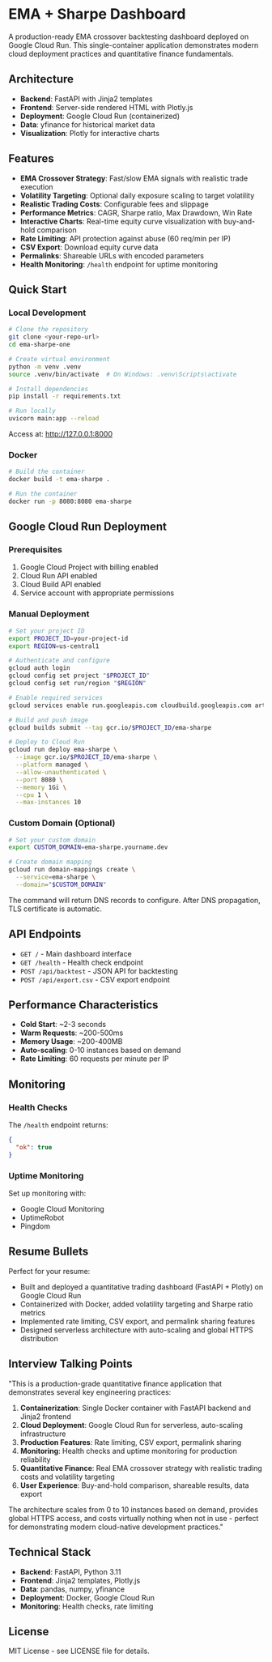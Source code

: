 # EMA + Sharpe Dashboard

A production-ready EMA crossover backtesting dashboard deployed on Google Cloud Run. This single-container application demonstrates modern cloud deployment practices and quantitative finance fundamentals.

## Architecture

- **Backend**: FastAPI with Jinja2 templates
- **Frontend**: Server-side rendered HTML with Plotly.js
- **Deployment**: Google Cloud Run (containerized)
- **Data**: yfinance for historical market data
- **Visualization**: Plotly for interactive charts

## Features

- **EMA Crossover Strategy**: Fast/slow EMA signals with realistic trade execution
- **Volatility Targeting**: Optional daily exposure scaling to target volatility
- **Realistic Trading Costs**: Configurable fees and slippage
- **Performance Metrics**: CAGR, Sharpe ratio, Max Drawdown, Win Rate
- **Interactive Charts**: Real-time equity curve visualization with buy-and-hold comparison
- **Rate Limiting**: API protection against abuse (60 req/min per IP)
- **CSV Export**: Download equity curve data
- **Permalinks**: Shareable URLs with encoded parameters
- **Health Monitoring**: `/health` endpoint for uptime monitoring

## Quick Start

### Local Development

```bash
# Clone the repository
git clone <your-repo-url>
cd ema-sharpe-one

# Create virtual environment
python -m venv .venv
source .venv/bin/activate  # On Windows: .venv\Scripts\activate

# Install dependencies
pip install -r requirements.txt

# Run locally
uvicorn main:app --reload
```

Access at: http://127.0.0.1:8000

### Docker

```bash
# Build the container
docker build -t ema-sharpe .

# Run the container
docker run -p 8080:8080 ema-sharpe
```

## Google Cloud Run Deployment

### Prerequisites

1. Google Cloud Project with billing enabled
2. Cloud Run API enabled
3. Cloud Build API enabled
4. Service account with appropriate permissions

### Manual Deployment

```bash
# Set your project ID
export PROJECT_ID=your-project-id
export REGION=us-central1

# Authenticate and configure
gcloud auth login
gcloud config set project "$PROJECT_ID"
gcloud config set run/region "$REGION"

# Enable required services
gcloud services enable run.googleapis.com cloudbuild.googleapis.com artifactregistry.googleapis.com

# Build and push image
gcloud builds submit --tag gcr.io/$PROJECT_ID/ema-sharpe

# Deploy to Cloud Run
gcloud run deploy ema-sharpe \
  --image gcr.io/$PROJECT_ID/ema-sharpe \
  --platform managed \
  --allow-unauthenticated \
  --port 8080 \
  --memory 1Gi \
  --cpu 1 \
  --max-instances 10
```

### Custom Domain (Optional)

```bash
# Set your custom domain
export CUSTOM_DOMAIN=ema-sharpe.yourname.dev

# Create domain mapping
gcloud run domain-mappings create \
  --service=ema-sharpe \
  --domain="$CUSTOM_DOMAIN"
```

The command will return DNS records to configure. After DNS propagation, TLS certificate is automatic.

## API Endpoints

- `GET /` - Main dashboard interface
- `GET /health` - Health check endpoint
- `POST /api/backtest` - JSON API for backtesting
- `POST /api/export.csv` - CSV export endpoint

## Performance Characteristics

- **Cold Start**: ~2-3 seconds
- **Warm Requests**: ~200-500ms
- **Memory Usage**: ~200-400MB
- **Auto-scaling**: 0-10 instances based on demand
- **Rate Limiting**: 60 requests per minute per IP

## Monitoring

### Health Checks

The `/health` endpoint returns:
```json
{
  "ok": true
}
```

### Uptime Monitoring

Set up monitoring with:
- Google Cloud Monitoring
- UptimeRobot
- Pingdom

## Resume Bullets

Perfect for your resume:

- Built and deployed a quantitative trading dashboard (FastAPI + Plotly) on Google Cloud Run
- Containerized with Docker, added volatility targeting and Sharpe ratio metrics
- Implemented rate limiting, CSV export, and permalink sharing features
- Designed serverless architecture with auto-scaling and global HTTPS distribution

## Interview Talking Points

"This is a production-grade quantitative finance application that demonstrates several key engineering practices:

1. **Containerization**: Single Docker container with FastAPI backend and Jinja2 frontend
2. **Cloud Deployment**: Google Cloud Run for serverless, auto-scaling infrastructure
3. **Production Features**: Rate limiting, CSV export, permalink sharing
4. **Monitoring**: Health checks and uptime monitoring for production reliability
5. **Quantitative Finance**: Real EMA crossover strategy with realistic trading costs and volatility targeting
6. **User Experience**: Buy-and-hold comparison, shareable results, data export

The architecture scales from 0 to 10 instances based on demand, provides global HTTPS access, and costs virtually nothing when not in use - perfect for demonstrating modern cloud-native development practices."

## Technical Stack

- **Backend**: FastAPI, Python 3.11
- **Frontend**: Jinja2 templates, Plotly.js
- **Data**: pandas, numpy, yfinance
- **Deployment**: Docker, Google Cloud Run
- **Monitoring**: Health checks, rate limiting

## License

MIT License - see LICENSE file for details.